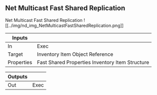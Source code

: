 ## Net Multicast Fast Shared Replication
Net Multicast Fast Shared Replication
![[../img/nd_img_NetMulticastFastSharedReplication.png]]

|Inputs||
|--|--|
| In | Exec |
| Target | Inventory Item Object Reference |
| Properties | Fast Shared Properties Inventory Item Structure |

|Outputs||
|--|--|
| Out | Exec |
